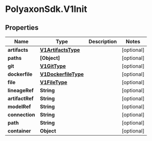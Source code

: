 # PolyaxonSdk.V1Init

## Properties

Name | Type | Description | Notes
------------ | ------------- | ------------- | -------------
**artifacts** | [**V1ArtifactsType**](V1ArtifactsType.md) |  | [optional] 
**paths** | **[Object]** |  | [optional] 
**git** | [**V1GitType**](V1GitType.md) |  | [optional] 
**dockerfile** | [**V1DockerfileType**](V1DockerfileType.md) |  | [optional] 
**file** | [**V1FileType**](V1FileType.md) |  | [optional] 
**lineageRef** | **String** |  | [optional] 
**artifactRef** | **String** |  | [optional] 
**modelRef** | **String** |  | [optional] 
**connection** | **String** |  | [optional] 
**path** | **String** |  | [optional] 
**container** | **Object** |  | [optional] 


